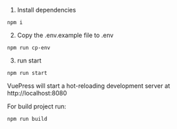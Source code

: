 1. Install dependencies
```npm
npm i
```

2. Copy the .env.example file to .env
```npm
npm run cp-env
```

3. run start
```npm
npm run start
```
VuePress will start a hot-reloading development server at http://localhost:8080


For build project run:

```npm
npm run build
```
